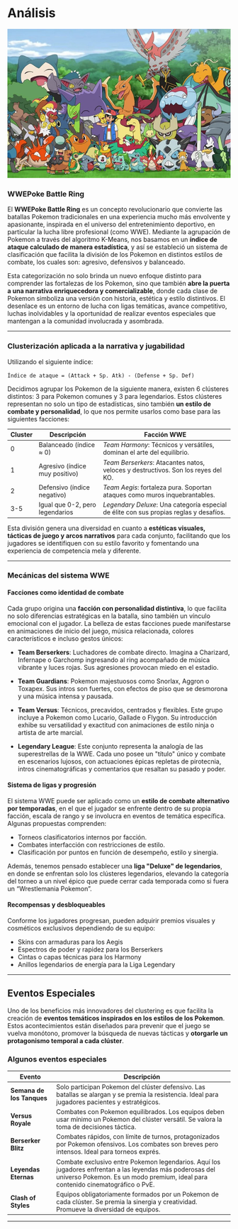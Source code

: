 # Análisis 

<p align="center">
    <img src="./image/image.png" alt="Ash y sus pokemones">
</p>

### **WWEPoke Battle Ring**

El **WWEPoke Battle Ring** es un concepto revolucionario que convierte las batallas Pokemon tradicionales en una experiencia mucho más envolvente y apasionante, inspirada en el universo del entretenimiento deportivo, en particular la lucha libre profesional (como WWE).  Mediante la agrupación de Pokemon a través del algoritmo K-Means, nos basamos en un **índice de ataque calculado de manera estadística**, y así se estableció un sistema de clasificación que facilita la división de los Pokemon en distintos estilos de combate, los cuales son:  agresivo, defensivos y balanceado.

Esta categorización no solo brinda un nuevo enfoque distinto para comprender las fortalezas de los Pokemon, sino que también **abre la puerta a una narrativa enriquecedora y comercializable**, donde cada clase de Pokemon simboliza una versión con historia, estética y estilo distintivos.  El desenlace es un entorno de lucha con ligas temáticas, avance competitivo, luchas inolvidables y la oportunidad de realizar eventos especiales que mantengan a la comunidad involucrada y asombrada.

---

### Clusterización aplicada a la narrativa y jugabilidad

Utilizando el siguiente índice:

```
Índice de ataque = (Attack + Sp. Atk) - (Defense + Sp. Def)
```

Decidimos agrupar los Pokemon de la siguiente manera, existen 6 clústeres distintos: 3 para Pokemon comunes y 3 para legendarios. Estos clústeres representan no solo un tipo de estadísticas, sino también **un estilo de combate y personalidad**, lo que nos permite usarlos como base para las siguientes facciones:

| Cluster | Descripción                     | Facción WWE                                                                            |
| ------- | ------------------------------- | -------------------------------------------------------------------------------------- |
| 0       | Balanceado (índice ≈ 0)        | *Team Harmony*: Técnicos y versátiles, dominan el arte del equilibrio.          |
| 1       | Agresivo (índice muy positivo)  | *Team Berserkers*: Atacantes natos, veloces y destructivos. Son los reyes del KO.      |
| 2       | Defensivo (índice negativo)     | *Team Aegis*: fortaleza pura. Soportan ataques como muros inquebrantables.         |
| 3-5     | Igual que 0-2, pero legendarios | *Legendary Deluxe*: Una categoría especial de élite con sus propias reglas y desafíos. |

Esta división genera una diversidad en cuanto a **estéticas visuales, tácticas de juego y arcos narrativos** para cada conjunto, facilitando que los jugadores se identifiquen con su estilo favorito y fomentando una experiencia de competencia mela y diferente.

---

### Mecánicas del sistema WWE

#### Facciones como identidad de combate

Cada grupo origina una **facción con personalidad distintiva**, lo que facilita no solo diferencias estratégicas en la batalla, sino también un vínculo emocional con el jugador.  La belleza de estas facciones puede manifestarse en animaciones de inicio del juego, música relacionada, colores característicos e incluso gestos únicos:

* **Team Berserkers**: Luchadores de combate directo. Imagina a Charizard, Infernape o Garchomp ingresando al ring acompañado de música vibrante y luces rojas. Sus agresiones provocan miedo en el estadio.

* **Team Guardians**: Pokemon majestuosos como Snorlax, Aggron o Toxapex. Sus intros son fuertes, con efectos de piso que se desmorona y una música intensa y pausada.

* **Team Versus**: Técnicos, precavidos, centrados y flexibles.  Este grupo incluye a Pokemon como Lucario, Gallade o Flygon.  Su introducción exhibe su versatilidad y exactitud con animaciones de estilo ninja o artista de arte marcial.

* **Legendary League**: Este conjunto representa la analogía de las superestrellas de la WWE. Cada uno posee un "título" único y combate en escenarios lujosos, con actuaciones épicas repletas de pirotecnia, intros cinematográficas y comentarios que resaltan su pasado y poder.

#### Sistema de ligas y progresión

El sistema WWE puede ser aplicado como un **estilo de combate alternativo por temporadas**, en el que el jugador se enfrente dentro de su propia facción, escala de rango y se involucra en eventos de temática específica.  Algunas propuestas comprenden:

* Torneos clasificatorios internos por facción.
* Combates interfacción con restricciones de estilo.
* Clasificación por puntos en función de desempeño, estilo y sinergia.

Además, tenemos pensado establecer una **liga "Deluxe" de legendarios**, en donde se enfrentan solo los clústeres legendarios, elevando la categoría del torneo a un nivel épico que puede cerrar cada temporada como si fuera un “Wrestlemania Pokemon”.

#### Recompensas y desbloqueables

Conforme los jugadores progresan, pueden adquirir premios visuales y cosméticos exclusivos dependiendo de su equipo:

* Skins con armaduras para los Aegis 
* Espectros de poder y rapidez para los Berserkers 
* Cintas o capas técnicas para los Harmony
* Anillos legendarios de energía para la Liga Legendary 
---

## Eventos Especiales

Uno de los beneficios más innovadores del clustering es que facilita la creación de **eventos temáticos inspirados en los estilos de los Pokemon**.  Estos acontecimientos están diseñados para prevenir que el juego se vuelva monótono, promover la búsqueda de nuevas tácticas y **otorgarle un protagonismo temporal a cada clúster**.

### Algunos eventos especiales

| Evento                    | Descripción                                                                                                                                                                                  |
| ------------------------- | -------------------------------------------------------------------------------------------------------------------------------------------------------------------------------------------- |
| **Semana de los Tanques** | Solo participan Pokemon del clúster defensivo. Las batallas se alargan y se premia la resistencia. Ideal para jugadores pacientes y estratégicos.                                            |
| **Versus Royale**         | Combates con Pokemon equilibrados. Los equipos deben usar mínimo un Pokemon del clúster versátil. Se valora la toma de decisiones táctica.                                                   |
| **Berserker Blitz**       | Combates rápidos, con límite de turnos, protagonizados por Pokemon ofensivos. Los combates son breves pero intensos. Ideal para torneos exprés.                                              |
| **Leyendas Eternas**      | Combate exclusivo entre Pokemon legendarios. Aquí los jugadores enfrentan a las leyendas más poderosas del universo Pokemon. Es un modo premium, ideal para contenido cinematográfico o PvE. |                                               |
| **Clash of Styles**       | Equipos obligatoriamente formados por un Pokemon de cada clúster. Se premia la sinergia y creatividad. Promueve la diversidad de equipos.                                                    |

---


